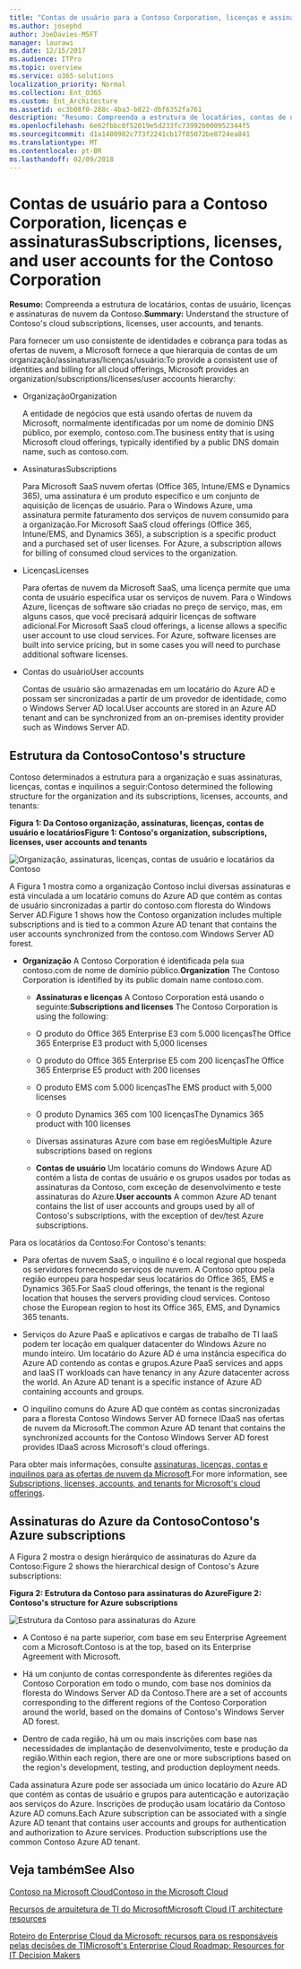 ```yaml
---
title: "Contas de usuário para a Contoso Corporation, licenças e assinaturas"
ms.author: josephd
author: JoeDavies-MSFT
manager: laurawi
ms.date: 12/15/2017
ms.audience: ITPro
ms.topic: overview
ms.service: o365-solutions
localization_priority: Normal
ms.collection: Ent_O365
ms.custom: Ent_Architecture
ms.assetid: ec3b08f0-288c-4ba3-b822-dbf6352fa761
description: "Resumo: Compreenda a estrutura de locatários, contas de usuário, licenças e assinaturas de nuvem da Contoso."
ms.openlocfilehash: 6e62fbbc0f52019e5d233fc73992b000952344f5
ms.sourcegitcommit: d1a1480982c773f2241cb17f85072be8724ea841
ms.translationtype: MT
ms.contentlocale: pt-BR
ms.lasthandoff: 02/09/2018
---
```

# <a name="subscriptions-licenses-and-user-accounts-for-the-contoso-corporation"></a><span data-ttu-id="45cc8-103">Contas de usuário para a Contoso Corporation, licenças e assinaturas</span><span class="sxs-lookup"><span data-stu-id="45cc8-103">Subscriptions, licenses, and user accounts for the Contoso Corporation</span></span>

 <span data-ttu-id="45cc8-104">**Resumo:** Compreenda a estrutura de locatários, contas de usuário, licenças e assinaturas de nuvem da Contoso.</span><span class="sxs-lookup"><span data-stu-id="45cc8-104">**Summary:** Understand the structure of Contoso's cloud subscriptions, licenses, user accounts, and tenants.</span></span>
  
<span data-ttu-id="45cc8-105">Para fornecer um uso consistente de identidades e cobrança para todas as ofertas de nuvem, a Microsoft fornece a que hierarquia de contas de um organização/assinaturas/licenças/usuário:</span><span class="sxs-lookup"><span data-stu-id="45cc8-105">To provide a consistent use of identities and billing for all cloud offerings, Microsoft provides an organization/subscriptions/licenses/user accounts hierarchy:</span></span>
  
- <span data-ttu-id="45cc8-106">Organização</span><span class="sxs-lookup"><span data-stu-id="45cc8-106">Organization</span></span>
    
    <span data-ttu-id="45cc8-107">A entidade de negócios que está usando ofertas de nuvem da Microsoft, normalmente identificadas por um nome de domínio DNS público, por exemplo, contoso.com.</span><span class="sxs-lookup"><span data-stu-id="45cc8-107">The business entity that is using Microsoft cloud offerings, typically identified by a public DNS domain name, such as contoso.com.</span></span>
    
- <span data-ttu-id="45cc8-108">Assinaturas</span><span class="sxs-lookup"><span data-stu-id="45cc8-108">Subscriptions</span></span>
    
    <span data-ttu-id="45cc8-p101">Para Microsoft SaaS nuvem ofertas (Office 365, Intune/EMS e Dynamics 365), uma assinatura é um produto específico e um conjunto de aquisição de licenças de usuário. Para o Windows Azure, uma assinatura permite faturamento dos serviços de nuvem consumido para a organização.</span><span class="sxs-lookup"><span data-stu-id="45cc8-p101">For Microsoft SaaS cloud offerings (Office 365, Intune/EMS, and Dynamics 365), a subscription is a specific product and a purchased set of user licenses. For Azure, a subscription allows for billing of consumed cloud services to the organization.</span></span>
    
- <span data-ttu-id="45cc8-111">Licenças</span><span class="sxs-lookup"><span data-stu-id="45cc8-111">Licenses</span></span>
    
    <span data-ttu-id="45cc8-p102">Para ofertas de nuvem da Microsoft SaaS, uma licença permite que uma conta de usuário específica usar os serviços de nuvem. Para o Windows Azure, licenças de software são criadas no preço de serviço, mas, em alguns casos, que você precisará adquirir licenças de software adicional.</span><span class="sxs-lookup"><span data-stu-id="45cc8-p102">For Microsoft SaaS cloud offerings, a license allows a specific user account to use cloud services. For Azure, software licenses are built into service pricing, but in some cases you will need to purchase additional software licenses.</span></span>
    
- <span data-ttu-id="45cc8-114">Contas do usuário</span><span class="sxs-lookup"><span data-stu-id="45cc8-114">User accounts</span></span>
    
    <span data-ttu-id="45cc8-115">Contas de usuário são armazenadas em um locatário do Azure AD e possam ser sincronizadas a partir de um provedor de identidade, como o Windows Server AD local.</span><span class="sxs-lookup"><span data-stu-id="45cc8-115">User accounts are stored in an Azure AD tenant and can be synchronized from an on-premises identity provider such as Windows Server AD.</span></span>
    
## <a name="contosos-structure"></a><span data-ttu-id="45cc8-116">Estrutura da Contoso</span><span class="sxs-lookup"><span data-stu-id="45cc8-116">Contoso's structure</span></span>

<span data-ttu-id="45cc8-117">Contoso determinados a estrutura para a organização e suas assinaturas, licenças, contas e inquilinos a seguir:</span><span class="sxs-lookup"><span data-stu-id="45cc8-117">Contoso determined the following structure for the organization and its subscriptions, licenses, accounts, and tenants:</span></span>
  
<span data-ttu-id="45cc8-118">**Figura 1: Da Contoso organização, assinaturas, licenças, contas de usuário e locatários**</span><span class="sxs-lookup"><span data-stu-id="45cc8-118">**Figure 1: Contoso's organization, subscriptions, licenses, user accounts and tenants**</span></span>

![Organização, assinaturas, licenças, contas de usuário e locatários da Contoso](images/Contoso_Poster/Subscriptions.png)
  
<span data-ttu-id="45cc8-120">A Figura 1 mostra como a organização Contoso inclui diversas assinaturas e está vinculada a um locatário comuns do Azure AD que contém as contas de usuário sincronizadas a partir do contoso.com floresta do Windows Server AD.</span><span class="sxs-lookup"><span data-stu-id="45cc8-120">Figure 1 shows how the Contoso organization includes multiple subscriptions and is tied to a common Azure AD tenant that contains the user accounts synchronized from the contoso.com Windows Server AD forest.</span></span>
  
- <span data-ttu-id="45cc8-121">**Organização** A Contoso Corporation é identificada pela sua contoso.com de nome de domínio público.</span><span class="sxs-lookup"><span data-stu-id="45cc8-121">**Organization** The Contoso Corporation is identified by its public domain name contoso.com.</span></span>
    
  - <span data-ttu-id="45cc8-122">**Assinaturas e licenças** A Contoso Corporation está usando o seguinte:</span><span class="sxs-lookup"><span data-stu-id="45cc8-122">**Subscriptions and licenses** The Contoso Corporation is using the following:</span></span>
    
  - <span data-ttu-id="45cc8-123">O produto do Office 365 Enterprise E3 com 5.000 licenças</span><span class="sxs-lookup"><span data-stu-id="45cc8-123">The Office 365 Enterprise E3 product with 5,000 licenses</span></span>
    
  - <span data-ttu-id="45cc8-124">O produto do Office 365 Enterprise E5 com 200 licenças</span><span class="sxs-lookup"><span data-stu-id="45cc8-124">The Office 365 Enterprise E5 product with 200 licenses</span></span>
    
  - <span data-ttu-id="45cc8-125">O produto EMS com 5.000 licenças</span><span class="sxs-lookup"><span data-stu-id="45cc8-125">The EMS product with 5,000 licenses</span></span>
    
  - <span data-ttu-id="45cc8-126">O produto Dynamics 365 com 100 licenças</span><span class="sxs-lookup"><span data-stu-id="45cc8-126">The Dynamics 365 product with 100 licenses</span></span>
    
  - <span data-ttu-id="45cc8-127">Diversas assinaturas Azure com base em regiões</span><span class="sxs-lookup"><span data-stu-id="45cc8-127">Multiple Azure subscriptions based on regions</span></span>
    
  - <span data-ttu-id="45cc8-128">**Contas de usuário** Um locatário comuns do Windows Azure AD contém a lista de contas de usuário e os grupos usados por todas as assinaturas da Contoso, com exceção de desenvolvimento e teste assinaturas do Azure.</span><span class="sxs-lookup"><span data-stu-id="45cc8-128">**User accounts** A common Azure AD tenant contains the list of user accounts and groups used by all of Contoso's subscriptions, with the exception of dev/test Azure subscriptions.</span></span>
    
<span data-ttu-id="45cc8-129">Para os locatários da Contoso:</span><span class="sxs-lookup"><span data-stu-id="45cc8-129">For Contoso's tenants:</span></span>
  
- <span data-ttu-id="45cc8-p103">Para ofertas de nuvem SaaS, o inquilino é o local regional que hospeda os servidores fornecendo serviços de nuvem. A Contoso optou pela região europeu para hospedar seus locatários do Office 365, EMS e Dynamics 365.</span><span class="sxs-lookup"><span data-stu-id="45cc8-p103">For SaaS cloud offerings, the tenant is the regional location that houses the servers providing cloud services. Contoso chose the European region to host its Office 365, EMS, and Dynamics 365 tenants.</span></span> 
    
- <span data-ttu-id="45cc8-p104">Serviços do Azure PaaS e aplicativos e cargas de trabalho de TI IaaS podem ter locação em qualquer datacenter do Windows Azure no mundo inteiro. Um locatário do Azure AD é uma instância específica do Azure AD contendo as contas e grupos.</span><span class="sxs-lookup"><span data-stu-id="45cc8-p104">Azure PaaS services and apps and IaaS IT workloads can have tenancy in any Azure datacenter across the world. An Azure AD tenant is a specific instance of Azure AD containing accounts and groups.</span></span>
    
- <span data-ttu-id="45cc8-134">O inquilino comuns do Azure AD que contém as contas sincronizadas para a floresta Contoso Windows Server AD fornece IDaaS nas ofertas de nuvem da Microsoft.</span><span class="sxs-lookup"><span data-stu-id="45cc8-134">The common Azure AD tenant that contains the synchronized accounts for the Contoso Windows Server AD forest provides IDaaS across Microsoft's cloud offerings.</span></span>
    
<span data-ttu-id="45cc8-135">Para obter mais informações, consulte [assinaturas, licenças, contas e inquilinos para as ofertas de nuvem da Microsoft](subscriptions-licenses-accounts-and-tenants-for-microsoft-cloud-offerings.md).</span><span class="sxs-lookup"><span data-stu-id="45cc8-135">For more information, see [Subscriptions, licenses, accounts, and tenants for Microsoft's cloud offerings](subscriptions-licenses-accounts-and-tenants-for-microsoft-cloud-offerings.md).</span></span>
  
## <a name="contosos-azure-subscriptions"></a><span data-ttu-id="45cc8-136">Assinaturas do Azure da Contoso</span><span class="sxs-lookup"><span data-stu-id="45cc8-136">Contoso's Azure subscriptions</span></span>

<span data-ttu-id="45cc8-137">A Figura 2 mostra o design hierárquico de assinaturas do Azure da Contoso:</span><span class="sxs-lookup"><span data-stu-id="45cc8-137">Figure 2 shows the hierarchical design of Contoso's Azure subscriptions:</span></span>
  
<span data-ttu-id="45cc8-138">**Figura 2: Estrutura da Contoso para assinaturas do Azure**</span><span class="sxs-lookup"><span data-stu-id="45cc8-138">**Figure 2: Contoso's structure for Azure subscriptions**</span></span>

![Estrutura da Contoso para assinaturas do Azure](images/Contoso_Poster/Subscriptions_Nested.png)
  
- <span data-ttu-id="45cc8-140">A Contoso é na parte superior, com base em seu Enterprise Agreement com a Microsoft.</span><span class="sxs-lookup"><span data-stu-id="45cc8-140">Contoso is at the top, based on its Enterprise Agreement with Microsoft.</span></span>
    
- <span data-ttu-id="45cc8-141">Há um conjunto de contas correspondente às diferentes regiões da Contoso Corporation em todo o mundo, com base nos domínios da floresta do Windows Server AD da Contoso.</span><span class="sxs-lookup"><span data-stu-id="45cc8-141">There are a set of accounts corresponding to the different regions of the Contoso Corporation around the world, based on the domains of Contoso's Windows Server AD forest.</span></span>
    
- <span data-ttu-id="45cc8-142">Dentro de cada região, há um ou mais inscrições com base nas necessidades de implantação de desenvolvimento, teste e produção da região.</span><span class="sxs-lookup"><span data-stu-id="45cc8-142">Within each region, there are one or more subscriptions based on the region's development, testing, and production deployment needs.</span></span>
    
<span data-ttu-id="45cc8-p105">Cada assinatura Azure pode ser associada um único locatário do Azure AD que contém as contas de usuário e grupos para autenticação e autorização aos serviços do Azure. Inscrições de produção usam locatário da Contoso Azure AD comuns.</span><span class="sxs-lookup"><span data-stu-id="45cc8-p105">Each Azure subscription can be associated with a single Azure AD tenant that contains user accounts and groups for authentication and authorization to Azure services. Production subscriptions use the common Contoso Azure AD tenant.</span></span>
  
## <a name="see-also"></a><span data-ttu-id="45cc8-145">Veja também</span><span class="sxs-lookup"><span data-stu-id="45cc8-145">See Also</span></span>

[<span data-ttu-id="45cc8-146">Contoso na Microsoft Cloud</span><span class="sxs-lookup"><span data-stu-id="45cc8-146">Contoso in the Microsoft Cloud</span></span>](contoso-in-the-microsoft-cloud.md)
  
[<span data-ttu-id="45cc8-147">Recursos de arquitetura de TI do Microsoft</span><span class="sxs-lookup"><span data-stu-id="45cc8-147">Microsoft Cloud IT architecture resources</span></span>](microsoft-cloud-it-architecture-resources.md)

[<span data-ttu-id="45cc8-148">Roteiro do Enterprise Cloud da Microsoft: recursos para os responsáveis pelas decisões de TI</span><span class="sxs-lookup"><span data-stu-id="45cc8-148">Microsoft's Enterprise Cloud Roadmap: Resources for IT Decision Makers</span></span>](https://sway.com/FJ2xsyWtkJc2taRD)




